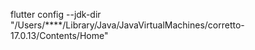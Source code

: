 flutter config --jdk-dir "/Users/****/Library/Java/JavaVirtualMachines/corretto-17.0.13/Contents/Home"

